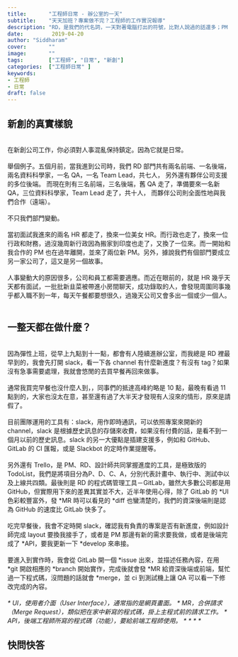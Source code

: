 ```yaml
---
title:       "工程師日常 - 辦公室的一天"
subtitle:    "天天加班？專案做不完？工程師的工作實況報導"
description: "RD，是我們的代名詞，一天對著電腦打出的符號，比對人說過的話還多；PM 總會用不同的話語問我們：「東西做完了嗎？」語氣仿佛在問客戶：「錢匯好了嗎？」一樣......"
date:         2019-04-20
author: "Siddharam"
cover:       ""
image:       ""
tags:        ["工程師", "日常", "新創"]
categories:  ["工程師日常" ]
keywords:
- 工程師
- 日常
draft: false
---
```



<article>

<h1>新創的真實樣貌</h1><br>
在新創公司工作，你必須對人事混亂保持鎮定。因為它就是日常。<br><br>
舉個例子。五個月前，當我進到公司時，我們 RD 部門共有兩名前端、一名後端，兩名資料科學家，一名 QA，一名 Team Lead，共七人，
另外還有夥伴公司支援的多位後端。
而現在則有三名前端，三名後端，舊 QA 走了，準備要來一名新 QA，三位資料科學家，Team Lead 走了，共十人，
而夥伴公司則全面性地與我們合作（遠端）。<br><br>
不只我們部門變動。<br><br>
當初面試我進來的兩名 HR 都走了，換來一位美女 HR。而行政也走了，換來一位行政和財務，過沒幾周新行政因為搬家到印度也走了，又換了一位來。而一開始和我合作的 PM 也在過年離開，並來了兩位新 PM。另外，據說我們有個部門要成立另一家公司了，這又是另一個故事。<br><br>
人事變動大的原因很多，公司和員工都需要適應。而近在眼前的，就是 HR 幾乎天天都有面試，一批批新韭菜被帶進小房間聊天，成功錄取的人，會發現周圍同事幾乎都入職不到一年，每天午餐都要想很久，過幾天公司又會多出一個或少一個人。
<br><br>
<h1>一整天都在做什麼？</h1><br>
因為彈性上班，從早上九點到十一點，都會有人陸續進辦公室，而我總是 RD 裡最早到的，我會先打開 slack，看一下各 channel 有什麼新進度？有沒有 tag？如果沒有急事需要處理，我就會悠閒的去買早餐再回來做事。
<br><br>
通常我買完早餐也沒什麼人到，，同事們的抵達高峰約略是 10 點，最晚有看過 11 點到的，大家也沒太在意，甚至還有過了大半天才發現有人沒來的情形，原來是請假了。
<br><br>
目前團隊運用的工具有：slack，用作即時通訊，可以依照專案來開新的 channel，slack 是根據歷史訊息的存儲來收費，如果沒有付費的話，是看不到一個月以前的歷史訊息。slack 的另一大優點是插建支援多，例如和 GitHub、GitLab 的 CI 匯報，或是 Slackbot 的定時作業提醒等。
<br><br>
另外還有 Trello，是 PM、RD、設計師共同掌握進度的工具，是極致版的 TodoList，我們是將項目分為P、D、C、A，分別代表計畫中、執行中、測試中以及上線共四類。最後則是 RD 的程式碼管理工具－GitLab，雖然大多數公司都是用 GitHub，但實際用下來的差異其實並不大，近半年使用心得，除了 GitLab 的 *UI 色彩較豐富外，發 *MR 時可以看見的 *diff 也蠻清楚的，我們的資深後端則是認為 GitHub 的速度比 GitLab 快多了。
<br><br>
吃完早餐後，我會不定時開 slack，確認我有負責的專案是否有新進度，例如設計師完成 layout 要換我接手了，或者是 PM 那邊有新的需求要我做，或者是後端完成了 *API，要我更新一下 *develop 來串接。
<br><br>
要進入到實作時，我會從 GitLab 開一個 *issue 出來，並描述任務內容，在用 *git 開啟相應的 *branch 開始實作，完成後就會發 *MR 給資深後端或前端，幫忙過一下程式碼，沒問題的話就會 *merge，並 ci 到測試機上讓 QA 可以看一下修改完成的內容。
<br><br>
<i>* UI，使用者介面（User Interface），通常指的是網頁畫面。</i>
<i>* MR，合併請求（Merge Request），類似把在家中新寫的程式碼，掛上主程式前的請求工作。</i>
<i>* API，後端工程師所寫的程式碼（功能），要給前端工程師使用。</i>
<i>*</i>
<i>*</i>
<i>*</i>
<i>*</i>
<h1>快問快答</h1>



</article>